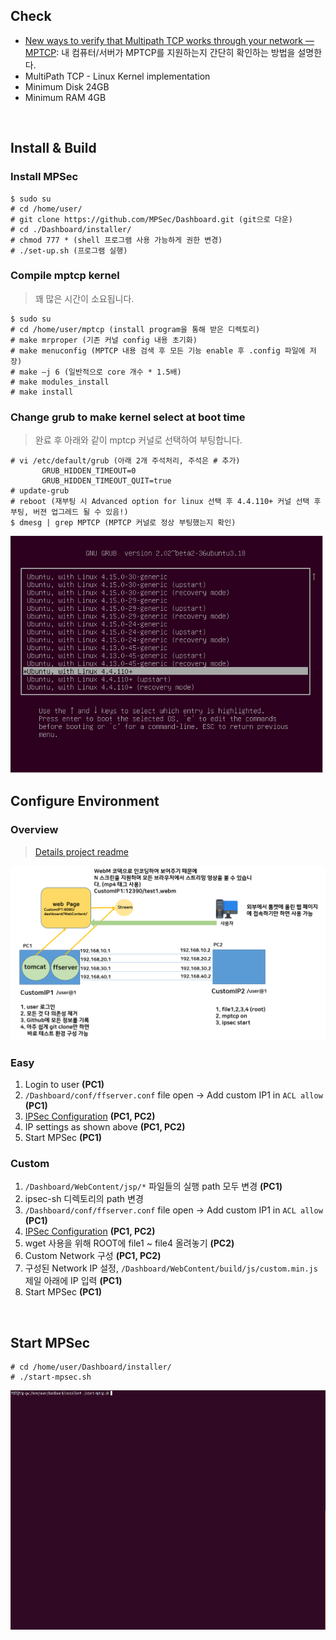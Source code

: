 
## Check

* [New ways to verify that Multipath TCP works through your network — MPTCP](http://blog.multipath-tcp.org/blog/html/2015/12/16/mptcp_tools.html): 내 컴퓨터/서버가 MPTCP를 지원하는지 간단히 확인하는 방법을 설명한다.
* MultiPath TCP - Linux Kernel implementation
* Minimum Disk 24GB
* Minimum RAM 4GB



<br/>

## Install & Build

### Install MPSec

~~~shell
$ sudo su
# cd /home/user/
# git clone https://github.com/MPSec/Dashboard.git (git으로 다운)
# cd ./Dashboard/installer/
# chmod 777 * (shell 프로그램 사용 가능하게 권한 변경)
# ./set-up.sh (프로그램 실행)
~~~


### Compile mptcp kernel

> 꽤 많은 시간이 소요됩니다.

~~~shell
$ sudo su
# cd /home/user/mptcp (install program을 통해 받은 디렉토리)
# make mrproper (기존 커널 config 내용 초기화)
# make menuconfig (MPTCP 내용 검색 후 모든 기능 enable 후 .config 파일에 저장)
# make –j 6 (일반적으로 core 개수 * 1.5배)
# make modules_install
# make install
~~~

### Change grub to make kernel select at boot time

> 완료 후 아래와 같이 mptcp 커널로 선택하여 부팅합니다. 

~~~shell
# vi /etc/default/grub (아래 2개 주석처리, 주석은 # 추가)
       GRUB_HIDDEN_TIMEOUT=0
       GRUB_HIDDEN_TIMEOUT_QUIT=true
# update-grub
# reboot (재부팅 시 Advanced option for linux 선택 후 4.4.110+ 커널 선택 후 부팅, 버젼 업그레드 될 수 있음!)
$ dmesg | grep MPTCP (MPTCP 커널로 정상 부팅했는지 확인)
~~~


<img src="/md_images/mptcp-kernel.png" width="500px" height="380px"/>


<br/>

## Configure Environment

### Overview

> [Details project readme](./Project_Readme.md)

![set](/md_images/overview.png)

### Easy
1. Login to user **(PC1)**
2. `/Dashboard/conf/ffserver.conf` file open -> Add custom IP1 in `ACL allow` **(PC1)**
3. [IPSec Configuration](https://github.com/MPSec/Dashboard/blob/master/contents/ipsec.md) **(PC1, PC2)**
4. IP settings as shown above **(PC1, PC2)**
5. Start MPSec **(PC1)**

### Custom
1. `/Dashboard/WebContent/jsp/*` 파일들의 실행 path 모두 변경 **(PC1)**
2. ipsec-sh 디렉토리의 path 변경
3. `/Dashboard/conf/ffserver.conf` file open -> Add custom IP1 in `ACL allow` **(PC1)**
4. [IPSec Configuration](https://github.com/MPSec/Dashboard/blob/master/contents/ipsec.md) **(PC1, PC2)**
5. wget 사용을 위해 ROOT에 file1 ~ file4 올려놓기 **(PC2)**
6. Custom Network 구성 **(PC1, PC2)**
6. 구성된 Network IP 설정, `/Dashboard/WebContent/build/js/custom.min.js` 제일 아래에 IP 입력 **(PC1)**
7. Start MPSec **(PC1)**




<br/>

## Start MPSec

~~~shell
# cd /home/user/Dashboard/installer/
# ./start-mpsec.sh
~~~

<p align="center">
   <img src="/md_images/start_mpsec.gif" width="740px" height="383px"/>
</p>